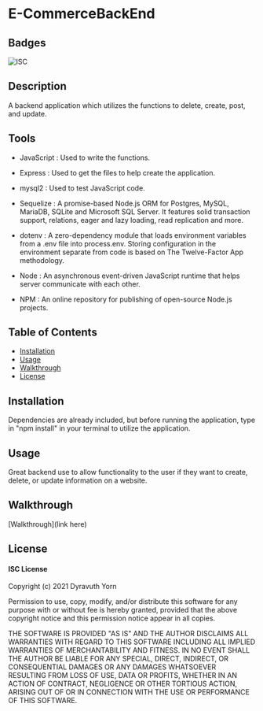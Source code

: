 # E-CommerceBackEnd

## Badges

![ISC](https://img.shields.io/badge/license-ISC-success)

## Description

A backend application which utilizes the functions to delete, create, post, and update.

## Tools

- JavaScript : Used to write the functions.

- Express : Used to get the files to help create the application.

- mysql2 : Used to test JavaScript code.

- Sequelize : A promise-based Node.js ORM for Postgres, MySQL, MariaDB, SQLite and Microsoft SQL Server. It features solid transaction support, relations, eager and lazy loading, read replication and more.

- dotenv : A zero-dependency module that loads environment variables from a .env file into process.env. Storing configuration in the environment separate from code is based on The Twelve-Factor App methodology.

- Node : An asynchronous event-driven JavaScript runtime that helps server communicate with each other.

- NPM : An online repository for publishing of open-source Node.js projects.

## Table of Contents

- [Installation](#installation)
- [Usage](#usage)
- [Walkthrough](#walkthrough)
- [License](#license)

## Installation

Dependencies are already included, but before running the application, type in "npm install" in your terminal to utilize the application.

## Usage

Great backend use to allow functionality to the user if they want to create, delete, or update information on a website.

## Walkthrough

[Walkthrough](link here)

## License

#### ISC License

Copyright (c) 2021 Dyravuth Yorn

Permission to use, copy, modify, and/or distribute this software for any purpose with or without fee is hereby granted, provided that the above copyright notice and this permission notice appear in all copies.

THE SOFTWARE IS PROVIDED "AS IS" AND THE AUTHOR DISCLAIMS ALL WARRANTIES WITH REGARD TO THIS SOFTWARE INCLUDING ALL IMPLIED WARRANTIES OF MERCHANTABILITY AND FITNESS. IN NO EVENT SHALL THE AUTHOR BE LIABLE FOR ANY SPECIAL, DIRECT, INDIRECT, OR CONSEQUENTIAL DAMAGES OR ANY DAMAGES WHATSOEVER RESULTING FROM LOSS OF USE, DATA OR PROFITS, WHETHER IN AN ACTION OF CONTRACT, NEGLIGENCE OR OTHER TORTIOUS ACTION, ARISING OUT OF OR IN CONNECTION WITH THE USE OR PERFORMANCE OF THIS SOFTWARE.

